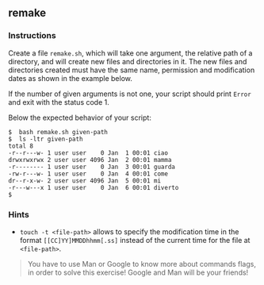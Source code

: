 ## remake

### Instructions

Create a file `remake.sh`, which will take one argument, the relative path of a directory, and will create new files and directories in it. The new files and directories created must have the same name, permission and modification dates as shown in the example below.

If the number of given arguments is not one, your script should print `Error` and exit with the status code 1.

Below the expected behavior of your script:

```console
$  bash remake.sh given-path
$  ls -ltr given-path
total 8
-r--r---w- 1 user user    0 Jan  1 00:01 ciao
drwxrwxrwx 2 user user 4096 Jan  2 00:01 mamma
-r-------- 1 user user    0 Jan  3 00:01 guarda
-rw-r---w- 1 user user    0 Jan  4 00:01 come
dr--r-x-w- 2 user user 4096 Jan  5 00:01 mi
-r---w---x 1 user user    0 Jan  6 00:01 diverto
$
```

### Hints

- `touch -t <file-path>` allows to specify the modification time in the format `[[CC]YY]MMDDhhmm[.ss]` instead of the current time for the file at `<file-path>`.

> You have to use Man or Google to know more about commands flags, in order to solve this exercise!
> Google and Man will be your friends!
